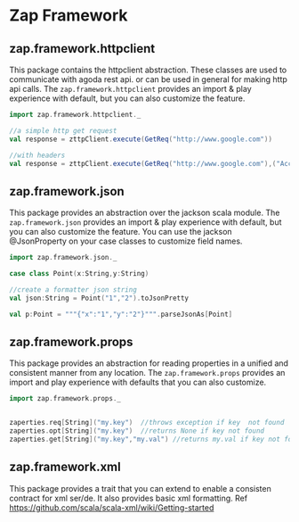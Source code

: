 # Zap Framework

## zap.framework.httpclient
This package contains the httpclient abstraction. These classes are used to communicate with agoda rest api. or can be
used in general for making http api calls.  The `zap.framework.httpclient` provides an import & play experience with default,
but you can also customize the feature.

```scala
import zap.framework.httpclient._

//a simple http get request
val response = zttpClient.execute(GetReq("http://www.google.com"))

//with headers
val response = zttpClient.execute(GetReq("http://www.google.com"),("Accept","application/json"),("Authorization","mykeysecret"))

```


## zap.framework.json
This package provides an abstraction over the jackson scala module. The `zap.framework.json` provides an import & play experience with default,
but you can also customize the feature. You can use the jackson @JsonProperty on your case classes to customize field names.

```scala
import zap.framework.json._

case class Point(x:String,y:String)

//create a formatter json string
val json:String = Point("1","2").toJsonPretty

val p:Point = """{"x":"1","y":"2"}""".parseJsonAs[Point]

```


## zap.framework.props
This package provides an abstraction for reading properties in a unified and consistent manner from any location.  The
`zap.framework.props` provides an import and play experience with defaults that you can also customize.

```scala
import zap.framework.props._


zaperties.req[String]("my.key")  //throws exception if key  not found
zaperties.opt[String]("my.key")  //returns None if key not found
zaperties.get[String]("my.key","my.val") //returns my.val if key not found

```

## zap.framework.xml
This package provides a trait that you can extend to enable a consisten contract for xml ser/de. It also provides basic
xml formatting.  Ref https://github.com/scala/scala-xml/wiki/Getting-started






